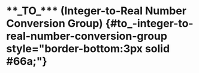 # \*\*\_TO\_\*\*\* (Integer-to-Real Number Conversion Group) {#to_-integer-to-real-number-conversion-group style="border-bottom:3px solid #66a;"}
